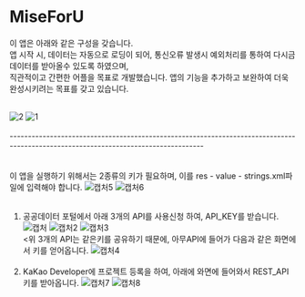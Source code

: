 # MiseForU


이 앱은 아래와 같은 구성을 갖습니다.<br>
앱 시작 시, 데이터는 자동으로 로딩이 되어, 통신오류 발생시 예외처리를 통하여 다시금 데이터를 받아올수 있도록 하였으며,<br>
직관적이고 간편한 어플을 목표로 개발했습니다. 앱의 기능을 추가하고 보완하여 더욱 완성시키려는 목표를 갖고 있습니다.<br><br>

![2](https://user-images.githubusercontent.com/60813834/98635942-2f7a1400-2369-11eb-9a3e-0c03f3567ffd.png)
![1](https://user-images.githubusercontent.com/60813834/98635939-2e48e700-2369-11eb-95f0-f397097e7a83.png)
<br><br>
-----------------------------------------------------------------------------------------------------------------------------------<br><br><br>
이 앱을 실행하기 위해서는 2종류의 키가 필요하며, 이를 res - value - strings.xml파일에 입력해야 합니다.
![캡처5](https://user-images.githubusercontent.com/60813834/98635915-25581580-2369-11eb-90ea-0edc4a5f722a.PNG)
![캡처6](https://user-images.githubusercontent.com/60813834/98635923-27ba6f80-2369-11eb-8977-baef3dca4231.PNG)<br><br>

1. 공공데이터 포털에서 아래 3개의 API를 사용신청 하여, API_KEY를 받습니다.
![캡처](https://user-images.githubusercontent.com/60813834/98635880-16716300-2369-11eb-90a8-31b5e44bb452.PNG)
![캡처2](https://user-images.githubusercontent.com/60813834/98635892-1a04ea00-2369-11eb-9ba0-deaf99084fa8.PNG)
![캡처3](https://user-images.githubusercontent.com/60813834/98635895-1bcead80-2369-11eb-96c3-dfcac974b4c5.PNG)<br>
<위 3개의 API는 같은키를 공유하기 때문에, 아무API에 들어가 다음과 같은 화면에서 키를 얻어옵니다.
![캡처4](https://user-images.githubusercontent.com/60813834/98635900-1e310780-2369-11eb-887b-2b9df8fbf785.PNG)<br><br>
2. KaKao Developer에 프로젝트 등록을 하여, 아래에 와면에 들어와서 REST_API 키를 받아옵니다.
![캡처7](https://user-images.githubusercontent.com/60813834/98635928-29843300-2369-11eb-9e74-063e857e798a.PNG)
![캡처8](https://user-images.githubusercontent.com/60813834/98635933-2b4df680-2369-11eb-955f-847b16603474.PNG)<br><br>

